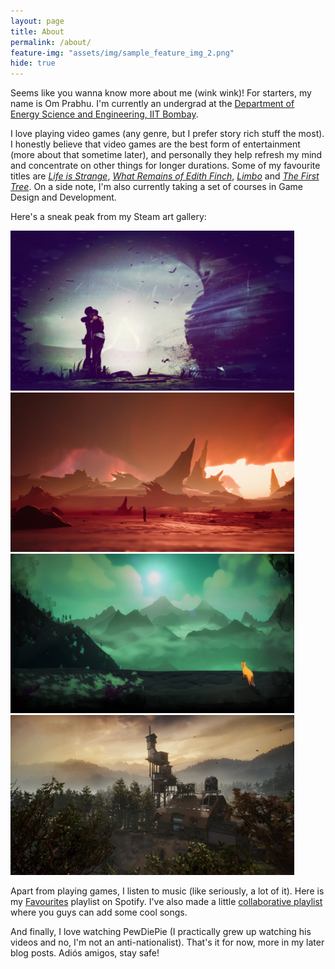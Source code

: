 ```yaml
---
layout: page
title: About  
permalink: /about/
feature-img: "assets/img/sample_feature_img_2.png"
hide: true
---
```


Seems like you wanna know more about me (wink wink)! For starters, my name is Om Prabhu. I'm currently an undergrad at the <a href="https://www.ese.iitb.ac.in/">Department of Energy Science and Engineering, IIT Bombay</a>.

I love playing video games (any genre, but I prefer story rich stuff the most). I honestly believe that video games are the best form of entertainment (more about that sometime later), and personally they help refresh my mind and concentrate on other things for longer durations. Some of my favourite titles are <a href="https://square-enix-games.com/en_US/games/life-is-strange"><i>Life is Strange</i></a>, <a href="http://www.giantsparrow.com/games/finch/"><i>What Remains of Edith Finch</i></a>, <a href="https://www.playdead.com/games/limbo/"><i>Limbo</i></a> and <a href="http://www.thefirsttree.com/"><i>The First Tree</i></a>. On a side note, I'm also currently taking a set of courses in Game Design and Development.

Here's a sneak peak from my Steam art gallery:

<img src="/assets/img/lis_finalchoice.jpg" alt="Life is Strange" width="454">
<img src="/assets/img/mantroid_planet.jpg" alt="The Awesome Adventures of Captain Spirit" width="454">
<img src="/assets/img/clifflevel.jpg" alt="The First Tree" width="454">
<img src="/assets/img/house.jpg" alt="What Remains of Edith Finch" width="454">

Apart from playing games, I listen to music (like seriously, a lot of it). Here is my [Favourites](https://open.spotify.com/playlist/71jTfHYeJXhq0u1iFzOzkI?si=SnhE73jDTbCbBvR3R2hOOg) playlist on Spotify. I've also made a little [collaborative playlist](https://open.spotify.com/playlist/4CtKpwGpbBcniahdVdW7dw?si=BWD67UA6RAurdlvGWxC8Ww) where you guys can add some cool songs. 

And finally, I love watching PewDiePie (I practically grew up watching his videos and no, I'm not an anti-nationalist). That's it for now, more in my later blog posts. Adiós amigos, stay safe!
